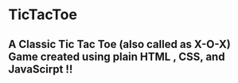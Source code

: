 # TicTacToe
## A Classic Tic Tac Toe (also called as X-O-X) Game created using plain HTML , CSS, and JavaScirpt !! 
